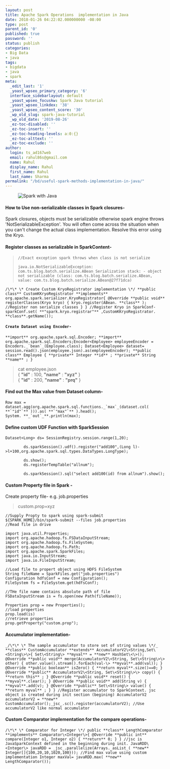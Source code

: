 ```yaml
---
layout: post
title: Apache Spark Operations  implementation in Java
date: 2018-01-26 04:22:02.000000000 -08:00
type: post
parent_id: '0'
published: true
password: ''
status: publish
categories:
- Big Data
- java
tags:
- bigdata
- java
- spark
meta:
  _edit_last: '1'
  _yoast_wpseo_primary_category: '6'
  interface_sidebarlayout: default
  _yoast_wpseo_focuskw: Spark Java tutorial
  _yoast_wpseo_linkdex: '38'
  _yoast_wpseo_content_score: '30'
  _wp_old_slug: spark-java-tutorial
  _wp_old_date: '2019-08-26'
  _ez-toc-disabled: ''
  _ez-toc-insert: ''
  _ez-toc-heading-levels: a:0:{}
  _ez-toc-alttext: ''
  _ez-toc-exclude: ''
author:
  login: ts_ad167web
  email: rahul86s@gmail.com
  name: Rahul
  display_name: Rahul
  first_name: Rahul
  last_name: Sharma
permalink: "/bd/useful-spark-methods-implementation-in-java/"
---
```

<!-- wp:image {"id":627,"align":"center"} -->

<figure class="aligncenter"><img src="%7B%7B%20site.baseurl%20%7D%7D/assets/images/spark-and-java-8.png" alt="Spark with Java" class="wp-image-627"><br>
<figcaption>
</figcaption>
</figure>

<!-- /wp:image -->

<!-- wp:heading {"level":4} -->

#### How to Use non-serializable **classes** in Spark closures-

<!-- /wp:heading -->

<!-- wp:paragraph -->

Spark closures, objects must be serializable otherwise spark engine throws 'NotSerializableException'. You will often come across the situation when you can't change the actual class implementation. Resolve this error using the Kryo.

<!-- /wp:paragraph -->

<!-- wp:block {"ref":651} /-->

<!-- wp:heading {"level":4} -->

#### **Register classes as serializable in SparkContent-**

<!-- /wp:heading -->

<!-- wp:quote -->

> `//Exact exception spark throws when class is not serialize `
> 
> `java.io.NotSerializableException: com.ts.blog.batch.serialize.ABean Serialization stack: - object not serializable (class: com.ts.blog.batch.serialize.ABean, value: com.ts.blog.batch.serialize.ABean@27f71dca)`

<!-- /wp:quote -->

<!-- wp:preformatted -->

```
/\*\* \* Create Custom KryoRegistrator implementation \*/ **public class** CustomKKryoRegistrator **implements** org.apache.spark.serializer.KryoRegistrator{ @Override **public void** registerClasses(Kryo kryo) { kryo.register(ABean. **class** ); //Register non serialize classes } } //Register Kryo in SparkConf- sparkConf.set( **"spark.kryo.registrar"** ,CustomKKryoRegistrator. **class**.getName());
```

<!-- /wp:preformatted -->

<!-- wp:heading {"level":4} -->

#### `Create Dataset using Encoder- `

<!-- /wp:heading -->

<!-- wp:preformatted -->

```
**import** org.apache.spark.sql.Encoder; **import** org.apache.spark.sql.Encoders;Encoder<Employee> employeeEncoder = Encoders._`bean`_(Employee.class); Dataset<Employee> dataset= session.read().json(employee.json).as(employeeEncoder); **public class** Employee { **private** Integer **id** ; **private** String **name** ; }
```

<!-- /wp:preformatted -->

<!-- wp:quote -->

> cat employee.json  
> { **"id"** : 100, **"name"** : **"xyz"** }   
> { **"id"** : 200, **"name"** : **"prq"** }

<!-- /wp:quote -->

<!-- wp:heading {"level":4} -->

#### Find out the **Max value from Dataset column-**

<!-- /wp:heading -->

<!-- wp:preformatted -->

```
Row max = dataset.agg(org.apache.spark.sql.functions._`max`_(dataset.col( **`"id"`** ))).as( **`"max"`** ).head();
System. **_`out`_**.println(max);
```

<!-- /wp:preformatted -->

<!-- wp:heading {"level":4} -->

#### Define custom **UDF Function with SparkSession**

<!-- /wp:heading -->

<!-- wp:code -->

```
Dataset<Long> ds= SessionRegistry.session.range(1,20);

        ds.sparkSession().udf().register("add100",(Long l)->l+100,org.apache.spark.sql.types.DataTypes.LongType);

        ds.show();
        ds.registerTempTable("allnum");

        ds.sparkSession().sql("select add100(id) from allnum").show();
```

<!-- /wp:code -->

<!-- wp:heading {"level":4} -->

#### **Custom Property file in Spark** -

<!-- /wp:heading -->

<!-- wp:paragraph -->

Create property file- e.g. job.properties

<!-- /wp:paragraph -->

<!-- wp:quote -->

> custom.prop=xyz

<!-- /wp:quote -->

<!-- wp:code -->

```
//Supply Propty to spark using spark-submit
${SPARK_HOME}/bin/spark-submit --files job.properties
//Read file in drive

import java.util.Properties;
import org.apache.hadoop.fs.FSDataInputStream;
import org.apache.hadoop.fs.FileSystem;
import org.apache.hadoop.fs.Path;
import org.apache.spark.SparkFiles;
import java.io.InputStream;
import java.io.FileInputStream;

//Load file to propert object using HDFS FileSystem
String fileName = SparkFiles.get("job.properties")
Configuration hdfsConf = new Configuration();
FileSystem fs = FileSystem.get(hdfsConf);

//THe file name contains absolute path of file
FSDataInputStream is = fs.open(new Path(fileName));

Properties prop = new Properties();
//load properties
prop.load(is)
//retrieve properties
prop.getProperty("custom.prop");
```

<!-- /wp:code -->

<!-- wp:heading {"level":4} -->

#### **Accumulator** implementation-

<!-- /wp:heading -->

<!-- wp:preformatted -->

```
_/\*\* \* The sample accumulator to store set of string values \*/_ **class** CustomAccumulator **extends** AccumulatorV2\<String,Set\<String\>\>{ Set\<String\> **myval** = **new** HashSet\<\>(); @Override **public void** merge(AccumulatorV2\<String, Set\<String\>\> other) { other.value().stream().forEach(val-\> **myval**.add(val)); } @Override **public boolean** isZero() { **return myval**.size()==0; } @Override **public** AccumulatorV2\<String, Set\<String\>\> copy() { **return this** ; } @Override **public void** reset() { **myval**.clear(); } @Override **public void** add(String v) { **myval**.add(v); } @Override **public** Set\<String\> value() { **return myval** ; } } //Register accumulator to SparkContext. jsc object is created during init section (begining) AccumulatorV2 accumulatorV2 = **new** CustomAccumulator();_jsc_.sc().register(accumulatorV2); //Use accumulatorV2 like normal accumulator
```

<!-- /wp:preformatted -->

<!-- wp:heading {"level":4} -->

#### Custom **Comparator implementation for the compare operations-**

<!-- /wp:heading -->

<!-- wp:preformatted -->

```
/\*\* \* Comparator for Integer \*/ public **class** LengthComparator **implements** Comparator\<Integer\>{ @Override **public int** compare(Integer o1, Integer o2) { **return** 0; } } //jsc is JavaSparkContext defined in the beginning during init. JavaRDD\<Integer\> javaRDD = _jsc_.parallelize(Arrays._asList_( **new** Integer[]{100,20,10,1020,100})); //Find max value using custom implementation Integer maxVal= javaRDD.max( **new** LengthComparator());
```

<!-- /wp:preformatted -->

<!-- wp:paragraph -->

<!-- /wp:paragraph -->

